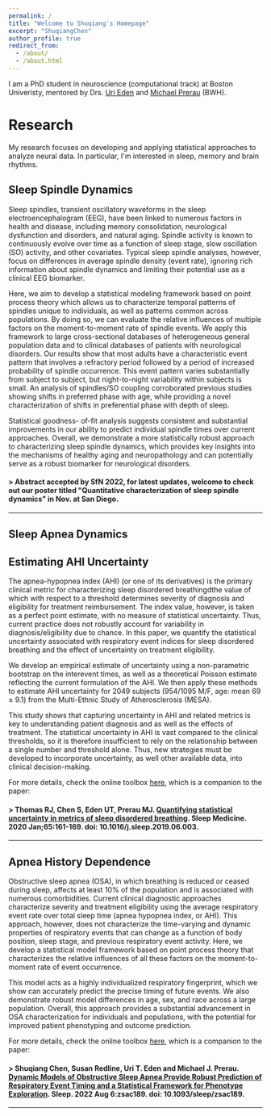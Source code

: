 ```yaml
---
permalink: /
title: "Welcome to Shuqiang's Homepage"
excerpt: "ShuqiangChen"
author_profile: true
redirect_from: 
  - /about/
  - /about.html
---
```



I am a PhD student in neuroscience (computational track) at Boston Univeristy, mentored by Drs. [Uri Eden](https://www.bu.edu/math/people/faculty/probability-and-statistics/eden/) and [Michael Prerau](https://prerau.bwh.harvard.edu) (BWH).

Research 
======
My research focuses on developing and applying statistical approaches to analyze neural data. In particular, I'm interested in sleep, memory and brain rhythms.

Sleep Spindle Dynamics
------

Sleep spindles, transient oscillatory waveforms in the sleep electroencephalogram (EEG), have been linked to numerous factors in health and disease, including memory consolidation, neurological dysfunction and disorders, and natural aging. Spindle activity is known to continuously evolve over time as a function of sleep stage, slow oscillation (SO) activity, and other covariates. Typical sleep spindle analyses, however, focus on differences in average spindle density (event rate), ignoring rich information about spindle dynamics and limiting their potential use as a clinical EEG biomarker. 

Here, we aim to develop a statistical modeling framework based on point process theory which allows us to characterize temporal patterns of spindles unique to individuals, as well as patterns common across populations. By doing so, we can evaluate the relative influences of multiple factors on the moment-to-moment rate of spindle events. We apply this framework to large cross-sectional databases of heterogeneous general population data and to clinical databases of patients with neurological disorders. Our results show that most adults have a characteristic event pattern that involves a refractory period followed by a period of increased probability of spindle occurrence. This event pattern varies substantially from subject to subject, but night-to-night variability within subjects is small. An analysis of spindles/SO coupling corroborated previous studies showing shifts in preferred phase with age, while providing a novel characterization of shifts in preferential phase with depth of sleep. 

Statistical goodness- of-fit analysis suggests consistent and substantial improvements in our ability to predict individual spindle times over current approaches. Overall, we demonstrate a more statistically robust approach to characterizing sleep spindle dynamics, which provides key insights into the mechanisms of healthy aging and neuropathology and can potentially serve as a robust biomarker for neurological disorders.

#### > Abstract accepted by SfN 2022, for latest updates, welcome to check out our poster titled "Quantitative characterization of sleep spindle dynamics" in Nov. at San Diego.
---


Sleep Apnea Dynamics
------

## Estimating AHI Uncertainty

The apnea-hypopnea index (AHI) (or one of its derivatives) is the primary clinical metric for characterizing sleep disordered breathingdthe value of which with respect to a threshold determines severity of diagnosis and eligibility for treatment reimbursement. The index value, however, is taken as a perfect point estimate, with no measure of statistical uncertainty. Thus, current practice does not robustly account for variability in diagnosis/eligibility due to chance. In this paper, we quantify the statistical uncertainty associated with respiratory event indices for sleep disordered breathing and the effect of uncertainty on treatment eligibility.

We develop an empirical estimate of uncertainty using a non-parametric bootstrap on the interevent times, as well as a theoretical Poisson estimate reflecting the current formulation of the AHI. We then apply these methods to estimate AHI uncertainty for 2049 subjects (954/1095 M/F, age: mean 69 ± 9.1) from the Multi-Ethnic Study of Atherosclerosis (MESA).

This study shows that capturing uncertainty in AHI and related metrics is key to understanding patient diagnosis and as well as the effects of treatment. The statistical uncertainty in AHI is vast compared to the clinical thresholds, so it is therefore insufficient to rely on the relationship between a single number and threshold alone. Thus, new strategies must be developed to incorporate uncertainty, as well other available data, into clinical decision-making.

For more details, check the online toolbox [here](https://prerau.bwh.harvard.edu/ahi-overview/), which is a companion to the paper:

#### > Thomas RJ, **Chen S**, Eden UT, Prerau MJ. [Quantifying statistical uncertainty in metrics of sleep disordered breathing](https://github.com/ShuqiangChen/ShuqiangChen.github.io/blob/master/files/SDB_uncertainty_Thomas2020_SleepMed.pdf). Sleep Medicine. 2020 Jan;65:161-169. doi: 10.1016/j.sleep.2019.06.003.
---


## Apnea History Dependence

Obstructive sleep apnea (OSA), in which breathing is reduced or ceased during sleep, affects at least 10% of the population and is associated with numerous comorbidities. Current clinical diagnostic approaches characterize severity and treatment eligibility using the average respiratory event rate over total sleep time (apnea hypopnea index, or AHI). This approach, however, does not characterize the time-varying and dynamic properties of respiratory events that can change as a function of body position, sleep stage, and previous respiratory event activity. Here, we develop a statistical model framework based on point process theory that characterizes the relative influences of all these factors on the moment-to-moment rate of event occurrence.

This model acts as a highly individualized respiratory fingerprint, which we show can accurately predict the precise timing of future events. We also demonstrate robust model differences in age, sex, and race across a large population. Overall, this approach provides a substantial advancement in OSA characterization for individuals and populations, with the potential for improved patient phenotyping and outcome prediction.

For more details, check the online toolbox [here](https://github.com/preraulab/Apnea_dynamics_toolbox), which is a companion to the paper:

#### > **Shuqiang Chen**, Susan Redline, Uri T. Eden and Michael J. Prerau. [Dynamic Models of Obstructive Sleep Apnea Provide Robust Prediction of Respiratory Event Timing and a Statistical Framework for Phenotype Exploration](https://github.com/ShuqiangChen/ShuqiangChen.github.io/blob/master/files/Apnea_Dynamics_Chen_2022Sleep.pdf). Sleep. 2022 Aug 6:zsac189. doi: 10.1093/sleep/zsac189.
---



